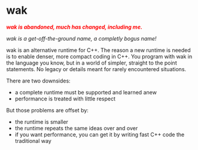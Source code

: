 # wak

<span style="color:red">***wak is abandoned, much has changed, including me.***</span>

*wak is a get-off-the-ground name, a completly bogus name!*

wak is an alternative runtime for C++.  The reason a new runtime
is needed is to enable denser, more compact coding in C++.  You
program with wak in the language you know, but in a world of
simpler, straight to the point statements.  No legacy or 
details meant for rarely encountered situations.

There are two downsides:
- a complete runtime must be supported and learned anew
- performance is treated with little respect

But those problems are offset by:
- the runtime is smaller
- the runtime repeats the same ideas over and over
- if you want performance, you can get it by writing fast C++ 
  code the traditional way